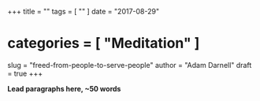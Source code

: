 +++
title = ""
tags = [ "" ]
date = "2017-08-29"
# categories = [ "Meditation" ]
slug = "freed-from-people-to-serve-people"
author = "Adam Darnell"
draft = true
+++

**Lead paragraphs here, ~50 words**

<!--more-->

